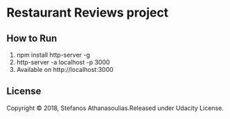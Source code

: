 # Restaurant Reviews project

## How to Run
1. npm install http-server -g
2. http-server -a localhost -p 3000
3. Available on http://localhost:3000

## License
Copyright © 2018, Stefanos Athanasoulias.Released under Udacity License.
